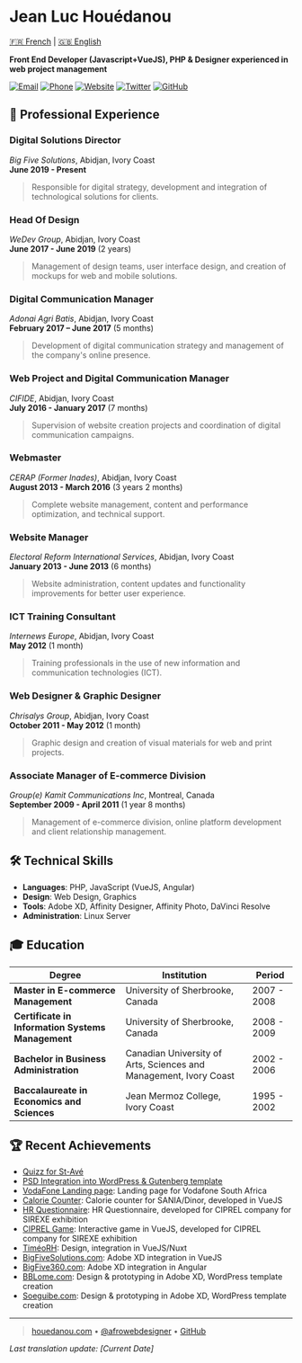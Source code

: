# **Jean Luc Houédanou**

[🇫🇷 French](../../README.md) | [🇬🇧 English](/.github/i18n/README.en.md)

**Front End Developer (Javascript+VueJS), PHP & Designer experienced in web project management**

[![Email](https://img.shields.io/badge/Email-jeanluc%40houedanou.com-blue)](mailto:jeanluc@houedanou.com)
[![Phone](https://img.shields.io/badge/Phone-%2B225%2007%2048%2034%2082%2021-green)](tel:+22507483482021)
[![Website](https://img.shields.io/badge/Website-houedanou.com-orange)](https://houedanou.com)
[![Twitter](https://img.shields.io/badge/Twitter-%40afrowebdesigner-1DA1F2)](https://twitter.com/afrowebdesigner)
[![GitHub](https://img.shields.io/badge/GitHub-jhouedanou-181717)](https://github.com/jhouedanou)

## 💼 **Professional Experience**

### **Digital Solutions Director**

_Big Five Solutions_, Abidjan, Ivory Coast  
**June 2019 - Present**

> Responsible for digital strategy, development and integration of technological solutions for clients.

### **Head Of Design**

_WeDev Group_, Abidjan, Ivory Coast  
**June 2017 - June 2019** (2 years)

> Management of design teams, user interface design, and creation of mockups for web and mobile solutions.

### **Digital Communication Manager**

_Adonai Agri Batis_, Abidjan, Ivory Coast  
**February 2017 – June 2017** (5 months)

> Development of digital communication strategy and management of the company's online presence.

### **Web Project and Digital Communication Manager**

_CIFIDE_, Abidjan, Ivory Coast  
**July 2016 - January 2017** (7 months)

> Supervision of website creation projects and coordination of digital communication campaigns.

### **Webmaster**

_CERAP (Former Inades)_, Abidjan, Ivory Coast  
**August 2013 - March 2016** (3 years 2 months)

> Complete website management, content and performance optimization, and technical support.

### **Website Manager**

_Electoral Reform International Services_, Abidjan, Ivory Coast  
**January 2013 - June 2013** (6 months)

> Website administration, content updates and functionality improvements for better user experience.

### **ICT Training Consultant**

_Internews Europe_, Abidjan, Ivory Coast  
**May 2012** (1 month)

> Training professionals in the use of new information and communication technologies (ICT).

### **Web Designer & Graphic Designer**

_Chrisalys Group_, Abidjan, Ivory Coast  
**October 2011 - May 2012** (1 month)

> Graphic design and creation of visual materials for web and print projects.

### **Associate Manager of E-commerce Division**

_Group(e) Kamit Communications Inc_, Montreal, Canada  
**September 2009 - April 2011** (1 year 8 months)

> Management of e-commerce division, online platform development and client relationship management.

## 🛠 **Technical Skills**

- **Languages**: PHP, JavaScript (VueJS, Angular)
- **Design**: Web Design, Graphics
- **Tools**: Adobe XD, Affinity Designer, Affinity Photo, DaVinci Resolve
- **Administration**: Linux Server

## 🎓 **Education**

| Degree                                            | Institution                                                       | Period      |
| ------------------------------------------------- | ----------------------------------------------------------------- | ----------- |
| **Master in E-commerce Management**               | University of Sherbrooke, Canada                                  | 2007 - 2008 |
| **Certificate in Information Systems Management** | University of Sherbrooke, Canada                                  | 2008 - 2009 |
| **Bachelor in Business Administration**           | Canadian University of Arts, Sciences and Management, Ivory Coast | 2002 - 2006 |
| **Baccalaureate in Economics and Sciences**       | Jean Mermoz College, Ivory Coast                                  | 1995 - 2002 |

## 🏆 **Recent Achievements**


- [Quizz for St-Avé](https://quizzstave.netflify.app/)
- [PSD Integration into WordPress & Gutenberg template](https://bfedition.com/soboa95ans)
- [VodaFone Landing page](https://txtengage-vodafone.vercel.app/): Landing page for Vodafone South Africa
- [Calorie Counter](https://dinor-calorie-counter-alt.vercel.app/): Calorie counter for SANIA/Dinor, developed in VueJS
- [HR Questionnaire](https://ciprelrh.netlify.app/): HR Questionnaire, developed for CIPREL company for SIREXE exhibition
- [CIPREL Game](https://jeuciprel.vercel.app/): Interactive game in VueJS, developed for CIPREL company for SIREXE exhibition
- [TiméoRH](https://timeo-rh.vercel.app/): Design, integration in VueJS/Nuxt
- [BigFiveSolutions.com](https://bigfivesolutions.com/): Adobe XD integration in VueJS
- [BigFive360.com](https://bigfive360.com): Adobe XD integration in Angular
- [BBLome.com](https://bblome.com): Design & prototyping in Adobe XD, WordPress template creation
- [Soeguibe.com](https://soeguibe.com): Design & prototyping in Adobe XD, WordPress template creation

---

> [houedanou.com](https://houedanou.com) • [@afrowebdesigner](https://twitter.com/afrowebdesigner) • [GitHub](https://github.com/jhouedanou)

_Last translation update: [Current Date]_
